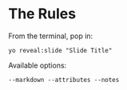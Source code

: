 
# The Rules

From the terminal, pop in:

  ```yo reveal:slide "Slide Title"```

Available options:

 ```--markdown --attributes --notes```
